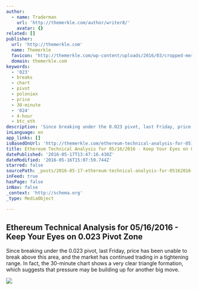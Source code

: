 ```yaml
---
author:
  - name: Traderman
    url: 'http://themerkle.com/author/writer8/'
    avatar: {}
related: []
publisher:
  url: 'http://themerkle.com'
  name: Themerkle
  favicon: 'http://themerkle.com/wp-content/uploads/2016/03/cropped-merkle-white-1-192x192.png'
  domain: themerkle.com
keywords:
  - '023'
  - breaks
  - chart
  - pivot
  - poloniex
  - price
  - 30-minute
  - '024'
  - 4-hour
  - btc_eth
description: 'Since breaking under the 0.023 pivot, last Friday, price has been unable to break above this area, and the market has continued trading in a tightening range. In fact, the 30-minute chart shows a very clear triangle formation, which suggests that pressure may be building up for another big move.'
inLanguage: en
app_links: []
isBasedOnUrl: 'http://themerkle.com/ethereum-technical-analysis-for-05162016/'
title: Ethereum Technical Analysis for 05/16/2016 - Keep Your Eyes on 0.023 Pivot Zone
datePublished: '2016-05-17T13:47:16.430Z'
dateModified: '2016-05-16T15:07:59.744Z'
starred: false
sourcePath: _posts/2016-05-17-ethereum-technical-analysis-for-05162016-keep-your-eyes.md
inFeed: true
hasPage: false
inNav: false
_context: 'http://schema.org'
_type: MediaObject

---
```

<article style=""><h1>Ethereum Technical Analysis for 05/16/2016 - Keep Your Eyes on 0.023 Pivot Zone</h1><p>Since breaking under the 0.023 pivot, last Friday, price has been unable to break above this area, and the market has continued trading in a tightening range. In fact, the 30-minute chart shows a very clear triangle formation, which suggests that pressure may be building up for another big move.</p><img src="http://themerkle.com/wp-content/uploads/2016/05/Ethereum-technical-analysis-May16.png" /></article>